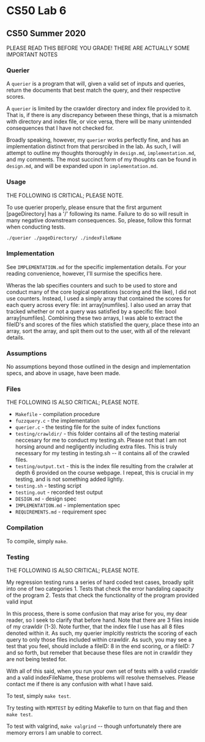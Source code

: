 # CS50 Lab 6
## CS50 Summer 2020

PLEASE READ THIS BEFORE YOU GRADE! THERE ARE ACTUALLY SOME IMPORTANT NOTES
### Querier

A `querier` is a program that will, given a valid set of inputs and queries, return the documents that best match the query, and their respective scores. 

A `querier` is limited by the crawlder directory and index file provided to it. That is, if there is any discrepancy between these things, that is a mismatch with directory and index file, or vice versa, there will be many unintended consequences that I have not checked for. 

Broadly speaking, however, my `querier` works perfectly fine, and has an implementation distinct from that persrcibed in the lab. As such, I will attempt to outline my thoughts thoroughly in `design.md`, `implementation.md`, and my comments. The most succinct form of my thoughts can be found in `design.md`, and will be expanded upon in `implementation.md`. 

### Usage
THE FOLLOWING IS CRITICAL; PLEASE NOTE.

To use querier properly, please ensure that the first argument [pageDirectory] has a '/' following its name. Failure to do so will result in many negative downstream consequences. So, please, follow this format when conducting tests. 

```bash
./querier ./pageDirectory/ ./indexFileName
```

### Implementation

See `IMPLEMENTATION.md` for the specific implementation details. For your reading convenience, however, I'll surmise the specifics here. 

Wheras the lab specifies counters and such to be used to store and conduct many of the core logical operations (scoring and the like), I did not use counters. Instead, I used a simply array that contained the scores for each query across every file: int array[numfiles]. I also used an array that tracked whether or not a query was satisfied by a specific file: bool array[numfiles]. Combining these two arrays, I was able to extract the fileID's and scores of the files which statisfied the query, place these into an array, sort the array, and spit them out to the user, with all of the relevant details. 


### Assumptions

No assumptions beyond those outlined in the design and implementation specs, and above in usage, have been made. 

### Files
THE FOLLOWING IS ALSO CRITICAL; PLEASE NOTE. 

* `Makefile` - compilation procedure
* `fuzzquery.c` - the implementation
* `querier.c` - the testing file for the suite of index functions
* `testing/crawldir/` - this folder contains all of the testing material neccesary for me to conduct my testing.sh. Please not that I am not horsing around and negligently including extra files. This is truly necessary for my testing in testing.sh -- it contains all of the crawled files. 
* `testing/output.txt` - this is the index file resulting from the cralwler at depth 6 provided on the course webpage. I repeat, this is crucial in my testing, and is not something added lightly. 
* `testing.sh` - testing script
* `testing.out` - recorded test output
* `DESIGN.md` - design spec
* `IMPLEMENTATION.md` - implementation spec
* `REQUIREMENTS.md` - requirement spec

### Compilation

To compile, simply `make`.

### Testing
THE FOLLOWING IS ALSO CRITICAL; PLEASE NOTE. 

My regression testing runs a series of hard coded test cases, broadly split into one of two categories 
    1. Tests that check the error handaling capacity of the program 
    2. Tests that check the functionality of the program provided valid input

In this process, there is some confusion that may arise for you, my dear reader, so I seek to clarify that before hand. Note that there are 3 files inside of my crawldir (1-3). Note further, that the index file I use has all 8 files denoted within it. As such, my querier implcitly restricts the scoring of each query to only those files included within crawldir. As such, you may see a test that you feel, should include a fileID: 8 in the end scoring, or a fileID: 7 and so forth, but remeber that because these files are not in crawldir they are not being tested for. 

With all of this said, when you run your own set of tests with a valid crawldir and a valid indexFileName, these problems will resolve themselves. Please contact me if there is any confusion with what I have said. 

To test, simply `make test`.

Try testing with `MEMTEST` by editing Makefile to turn on that flag and then `make test`.

To test with valgrind, `make valgrind` -- though unfortunately there are memory errors I am unable to correct.